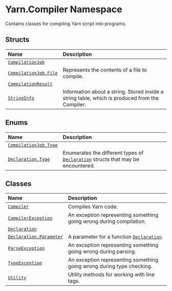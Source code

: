 <!-- This file was generated by a tool. Do not edit this file by hand. -->

# Yarn.Compiler Namespace
Contains classes for compiling Yarn script into programs.
## Structs
|Name|Description|
|:---|:---|
|[`CompilationJob`](/api/csharp/yarn.compiler/compilationjob.md)||
|[`CompilationJob.File`](/api/csharp/yarn.compiler/compilationjob.file.md)| Represents the contents of a file to compile. |
|[`CompilationResult`](/api/csharp/yarn.compiler/compilationresult.md)||
|[`StringInfo`](/api/csharp/yarn.compiler/stringinfo.md)| Information about a string. Stored inside a string table, which is produced from the Compiler. |
## Enums
|Name|Description|
|:---|:---|
|[`CompilationJob.Type`](/api/csharp/yarn.compiler/compilationjob.type.md)||
|[`Declaration.Type`](/api/csharp/yarn.compiler/declaration.type.md)| Enumerates the different types of [`Declaration`](/api/csharp/yarn.compiler/declaration.md) structs that may be encountered. |
## Classes
|Name|Description|
|:---|:---|
|[`Compiler`](/api/csharp/yarn.compiler/compiler.md)| Compiles Yarn code. |
|[`CompilerException`](/api/csharp/yarn.compiler/compilerexception.md)| An exception representing something going wrong during compilation. |
|[`Declaration`](/api/csharp/yarn.compiler/declaration.md)||
|[`Declaration.Parameter`](/api/csharp/yarn.compiler/declaration.parameter.md)| A parameter for a function [`Declaration`](/api/csharp/yarn.compiler/declaration.md). |
|[`ParseException`](/api/csharp/yarn.compiler/parseexception.md)| An exception representing something going wrong during parsing. |
|[`TypeException`](/api/csharp/yarn.compiler/typeexception.md)| An exception representing something going wrong during type checking. |
|[`Utility`](/api/csharp/yarn.compiler/utility.md)| Utility methods for working with line tags. |
